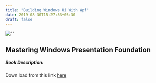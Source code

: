 ```yaml
---
title: "Building Windows Ui With Wpf"
date: 2019-08-30T15:27:53+05:30
draft: false
---
```


![""](https://i.ibb.co/XY3Ys6C/Mastering-Windows-Presentation-Foundation-400x493.jpg)

## Mastering Windows Presentation Foundation

##### Book Description:

<p></p>
<p></p>
<p></p>
<p>Down load from this link <a href="https://github.com/nirzaf/Mastering-Windows-Presentation-Foundation/blob/master/Mastering%20Windows%20Presentation%20Foundation.pdf">here</a></p>

